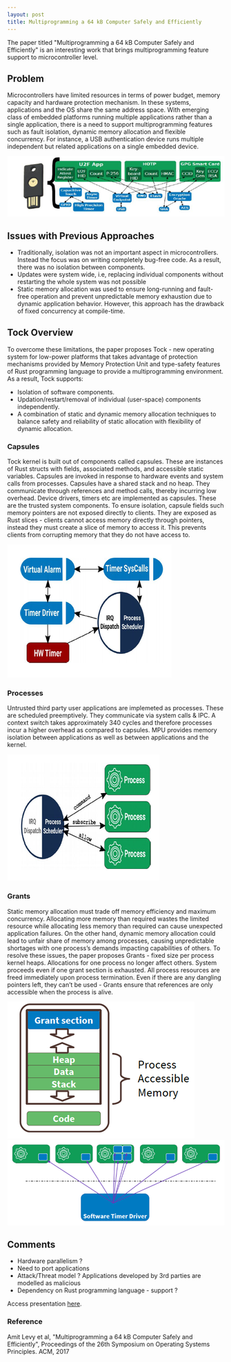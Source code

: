 ```yaml
---
layout: post
title: Multiprogramming a 64 kB Computer Safely and Efficiently
---
```


The paper titled "Multiprogramming a 64 kB Computer Safely and Efficiently" is an interesting work that brings multiprogramming feature support to microcontroller level.

## Problem

Microcontrollers have limited resources in terms of power budget, memory capacity and hardware protection mechanism. In these systems, applications and the OS share the same address space. With emerging class of embedded platforms running multiple applications rather than a single application, there is a need to support multiprogramming features such as fault isolation, dynamic memory allocation and flexible concurrency. For instance, a USB authentication device runs multiple independent but related applications on a single embedded device.

![Example](/images/multip_mc_usb.png)

## Issues with Previous Approaches

- Traditionally, isolation was not an important aspect in microcontrollers. Instead the focus was on writing completely bug-free code. As a result, there was no isolation between components.
- Updates were system wide, i.e, replacing individual components without restarting the whole system was not possible
- Static memory allocation was used to ensure long-running and fault-free operation and prevent unpredictable memory exhaustion due to dynamic application behavior. However, this approach has the drawback of fixed concurrency at compile-time.

## Tock Overview

To overcome these limitations, the paper proposes Tock - new operating system for low-power platforms that takes advantage of protection mechanisms provided by Memory Protection Unit and type-safety features of Rust programming language to provide a multiprogramming environment. As a result, Tock supports:
- Isolation of software components.
- Updation/restart/removal of individual (user-space) components independently.
- A combination of static and dynamic memory allocation techniques to balance safety and reliability of static allocation with flexibility of dynamic allocation.

### Capsules

Tock kernel is built out of components called capsules. These are instances of Rust structs with fields, associated methods, and accessible static variables. Capsules are invoked in response to hardware events and system calls from processes. Capsules have a shared stack and no heap. They communicate through references and method calls, thereby incurring low overhead. Device drivers, timers etc are implemented as capsules. These are the trusted system components. To ensure isolation, capsule fields such memory pointers are not exposed directly to clients. They are exposed as Rust slices - clients cannot access memory directly through pointers, instead they must create a slice of memory to access it. This prevents clients from corrupting memory that they do not have access to.

![Capsules](/images/multip_mc_capsule.png)

### Processes

Untrusted third party user applications are implemeted as processes. These are scheduled preemptively. They communicate via system calls & IPC. A context switch takes approximately 340 cycles and therefore processes incur a higher overhead as compared to capsules. MPU provides memory isolation between applications as well as between applications and the kernel.

![Processes](/images/multip_mc_proc.png)

### Grants

Static memory allocation must trade off memory efficiency and maximum concurrency. Allocating more memory than required wastes the limited resource while allocating less memory than required can cause unexpected application failures. On the other hand, dynamic memory allocation could lead to unfair share of memory among processes, causing unpredictable shortages with one process’s demands impacting capabilities of others. To resolve these issues, the paper proposes Grants - fixed size per process kernel heaps. Allocations for one process no longer affect others. System proceeds even if one grant section is exhausted. All process resources are freed immediately upon process termination. Even if there are any dangling pointers left, they can’t be used - Grants ensure that references are only accessible when the process is alive.

![Grants](/images/multip_mc_grant1.png)
![Grants](/images/multip_mc_grant2.png)

## Comments

- Hardware parallelism ?
- Need to port applications
- Attack/Threat model ? Applications developed by 3rd parties are modelled as malicious
- Dependency on Rust programming language - support ?

Access presentation [here](/presentations/2018-11-28-chaitra.pdf).

### Reference
Amit Levy et al, "Multiprogramming a 64 kB Computer Safely and Efficiently", Proceedings of the 26th Symposium on Operating Systems Principles. ACM, 2017